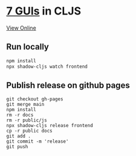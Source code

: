 # [7 GUIs](https://eugenkiss.github.io/7guis/) in CLJS

[View Online](https://kurtharriger.github.io/seven-guis-cljs/docs/#/counter)

## Run locally
```bash
npm install
npx shadow-cljs watch frontend
```

## Publish release on github pages
```
git checkout gh-pages
git merge main
npm install 
rm -r docs
rm -r public/js
npx shadow-cljs release frontend
cp -r public docs
git add . 
git commit -m 'release'
git push 
```

